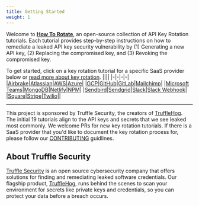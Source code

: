 ```yaml
---
title: Getting Started
weight: 1
---
```


Welcome to [**How To Rotate**](https://github.com/trufflesecurity/how-to-rotate), an open-source collection of API Key Rotation tutorials. Each tutorial provides step-by-step instructions on how to remediate a leaked API key security vulnerability by (1) Generating a new API key, (2) Replacing the compromised key, and (3) Revoking the compromised key. 

To get started, click on a key rotation tutorial for a specific SaaS provider below or [read more about key rotation](/docs/introduction/key-rotation-101.md).
||||
|-|-|-|-|
|[Airbrake](/docs/tutorials/airbrake)|[Atlassian](/docs/tutorials/atlassian)|[AWS](/docs/tutorials/aws)|[Azure](/docs/tutorials/azure)|
|[GCP](/docs/tutorials/gcp)|[GitHub](/docs/tutorials/github)|[GitLab](/docs/tutorials/gitlab)|[Mailchimp](/docs/tutorials/mailchimp)|
|[Microsoft Teams](/docs/tutorials/ms)|[MongoDB](/docs/tutorials/mongo)|[Netlify](/docs/tutorials/netlify)|[NPM](/docs/tutorials/npm)|
|[Sendbird](/docs/tutorials/sendbird)|[Sendgrid](/docs/tutorials/sendgrid)|[Slack](/docs/tutorials/slack)|[Slack Webhook](/docs/tutorials/slack-webhook)|
|[Square](/docs/tutorials/square)|[Stripe](/docs/tutorials/stripe)|[Twilio](/docs/tutorials/twilio)||

---

This project is sponsored by Truffle Security, the creators of [TruffleHog](https://github.com/trufflesecurity/trufflehog). The initial 19 tutorials align to the API keys and secrets that we see leaked most commonly. We welcome PRs for new key rotation tutorials. If there is a SaaS provider that you'd like to document the key rotation process for, please follow our [CONTRIBUTING](https://github.com/trufflesecurity/how-to-rotate/blob/main/CONTRIBUTING.md) guidlines. 

## About Truffle Security
[Truffle Security](https://trufflesecurity.com) is an open source cybersecurity company that offers solutions for finding and remediating leaked software credentials. Our flagship product, [TruffleHog](https://github.com/trufflesecurity/trufflehog), runs behind the scenes to scan your environment for secrets like private keys and credentials, so you can protect your data before a breach occurs. 

